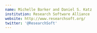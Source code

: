```yaml
---
name: Michelle Barker and Daniel S. Katz
institution: Research Software Alliance
website: http://www.researchsoft.org/
twitter: '@ResearchSoft'
---
```



